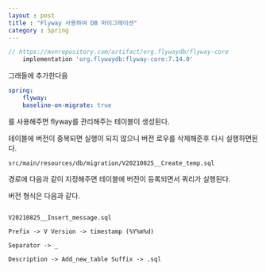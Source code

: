 ```yaml
---
layout : post
title : "Flyway 사용하여 DB 마이그레이션"
category : Spring
---
```

```gradle
// https://mvnrepository.com/artifact/org.flywaydb/flyway-core
    implementation 'org.flywaydb:flyway-core:7.14.0'
```

그래들에 추가한다음

```yaml
spring:
	flyway:
    baseline-on-migrate: true
```

를 사용해주면 flyway를 관리해주는 테이블이 생성된다.

테이블에 버전이 중복되면 실행이 되지 않으니 버전 로우를 삭제해준후 다시 실행하면된다.

```
src/main/resources/db/migration/V20210825__Create_temp.sql
```

경로에 다음과 같이 지정해주면 테이블에 버전이 등록되면서 쿼리가 실행된다.

버전 형식은 다음과 같다.

```

V20210825__Insert_message.sql

Prefix -> V Version -> timestamp (%Y%m%d)

Separator -> _

Description -> Add_new_table Suffix -> .sql
```